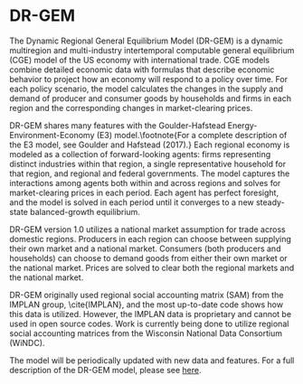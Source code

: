 # DR-GEM
The Dynamic Regional General Equilibrium Model (DR-GEM) is a dynamic multiregion and multi-industry intertemporal computable general equilibrium (CGE) model of the US economy with international trade. CGE models combine detailed economic data with formulas that describe economic behavior to project how an economy will respond to a policy over time. For each policy scenario, the model calculates the changes in the supply and demand of producer and consumer goods by households and firms in each region and the corresponding changes in market-clearing prices.

DR-GEM shares many features with the Goulder-Hafstead Energy-Environment-Economy (E3) model.\footnote{For a complete description of the E3 model, see Goulder and Hafstead (2017).} Each regional economy is modeled as a collection of forward-looking agents: firms representing distinct industries within that region, a single representative household for that region, and regional and federal governments. The model captures the interactions among agents both within and across regions and solves for market-clearing prices in each period. Each agent has perfect foresight, and the model is solved in each period until it converges to a new steady-state balanced-growth equilibrium. 

DR-GEM version 1.0 utilizes a national market assumption for trade across domestic regions. Producers in each region can choose between supplying their own market and a national market. Consumers (both producers and households) can choose to demand goods from either their own market or the national market.  Prices are solved to clear both the regional markets and the national market.

DR-GEM originally used regional social accounting matrix (SAM) from the IMPLAN group, \cite{IMPLAN}, and the most up-to-date code shows how this data is utilized. However, the IMPLAN data is proprietary and cannot be used in open source codes. Work is currently being done to utilize regional social accounting matrices from the Wisconsin National Data Consortium (WiNDC).  

The model will be periodically updated with new data and features. For a full description of the DR-GEM model, please see [here](https://media.rff.org/documents/DR_GEM_Model_Documentation_2.pdf?_ga=2.109427077.1410951694.1659370309-752896534.1659370309).
